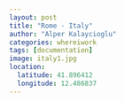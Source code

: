 ```yaml
---
layout: post
title: "Rome - Italy"
author: "Alper Kalaycioglu"
categories: whereiwork
tags: [documentation]
image: italy1.jpg
location:
  latitude: 41.896412
  longitude: 12.486837
---
```


